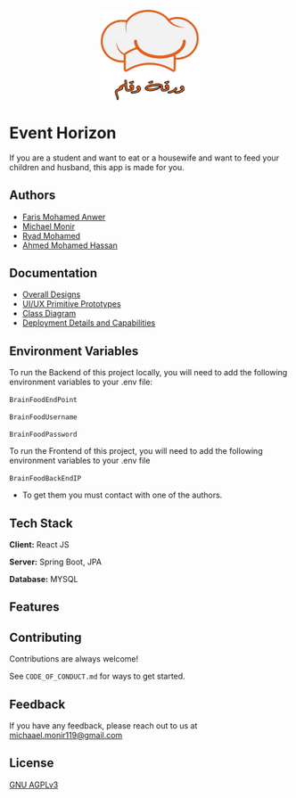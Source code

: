 
<p align="center">
    <img src="https://raw.githubusercontent.com/MAMA-LY/Recipe-Recommender/main/docs/assets/Logo.png" alt="Logo" width="35%" height="35%">
</p>


# Event Horizon 

If you are a student and want to eat or a housewife and want to feed your children and husband, this app is made for you.

## Authors
- [Faris Mohamed Anwer ](https://github.com/AbdelrahmanMosly)
- [Michael Monir](https://github.com/Deffo0)
- [Ryad Mohamed](https://github.com/LouaiZahran)
- [Ahmed Mohamed Hassan ](https://github.com/MuhammadElkotb)


## Documentation

- [Overall Designs]()
- [UI/UX Primitive Prototypes]()
- [Class Diagram]()
- [Deployment Details and Capabilities]()
## Environment Variables

To run the Backend of this project locally, you will need to add the following environment variables to your .env file:

`BrainFoodEndPoint`

`BrainFoodUsername`

`BrainFoodPassword`

To run the Frontend of this project, you will need to add the following environment variables to your .env file

`BrainFoodBackEndIP`
- To get them you must contact with one of the authors.

## Tech Stack

**Client:** React JS

**Server:** Spring Boot, JPA

**Database:** MYSQL


## Features





## Contributing

Contributions are always welcome!

See `CODE_OF_CONDUCT.md` for ways to get started.


## Feedback

If you have any feedback, please reach out to us at michaael.monir119@gmail.com


## License

[GNU AGPLv3](https://choosealicense.com/licenses/agpl-3.0/#)

